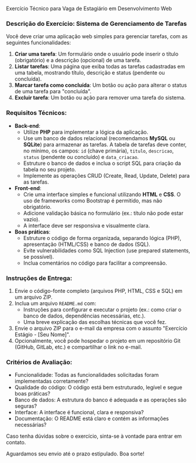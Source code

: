 Exercício Técnico para Vaga de Estagiário em Desenvolvimento Web   

### Descrição do Exercício: Sistema de Gerenciamento de Tarefas  

Você deve criar uma aplicação web simples para gerenciar tarefas, com as seguintes funcionalidades:  

1. **Criar uma tarefa**: Um formulário onde o usuário pode inserir o título (obrigatório) e a descrição (opcional) de uma tarefa.  
2. **Listar tarefas**: Uma página que exiba todas as tarefas cadastradas em uma tabela, mostrando título, descrição e status (pendente ou concluída).  
3. **Marcar tarefa como concluída**: Um botão ou ação para alterar o status de uma tarefa para "concluída".  
4. **Excluir tarefa**: Um botão ou ação para remover uma tarefa do sistema.  

### Requisitos Técnicos:  
- **Back-end**:  
  - Utilize **PHP** para implementar a lógica da aplicação.  
  - Use um banco de dados relacional (recomendamos **MySQL** ou **SQLite**) para armazenar as tarefas. A tabela de tarefas deve conter, no mínimo, os campos: `id` (chave primária), `titulo`, `descricao`, `status` (pendente ou concluído) e `data_criacao`.  
  - Estruture o banco de dados e inclua o script SQL para criação da tabela no seu projeto.  
  - Implemente as operações CRUD (Create, Read, Update, Delete) para as tarefas.  
- **Front-end**:  
  - Crie uma interface simples e funcional utilizando **HTML** e **CSS**. O uso de frameworks como Bootstrap é permitido, mas não obrigatório.  
  - Adicione validação básica no formulário (ex.: título não pode estar vazio).  
  - A interface deve ser responsiva e visualmente clara.  
- **Boas práticas**:  
  - Estruture o código de forma organizada, separando lógica (PHP), apresentação (HTML/CSS) e banco de dados (SQL).  
  - Evite vulnerabilidades como SQL Injection (use prepared statements, se possível).  
  - Inclua comentários no código para facilitar a compreensão.  

### Instruções de Entrega:  
1. Envie o código-fonte completo (arquivos PHP, HTML, CSS e SQL) em um arquivo ZIP.  
2. Inclua um arquivo `README.md` com:  
   - Instruções para configurar e executar o projeto (ex.: como criar o banco de dados, dependências necessárias, etc.).  
   - Uma breve explicação das escolhas técnicas que você fez.  
3. Envie o arquivo ZIP para o e-mail da empresa com o assunto "Exercício Estágio - [Seu Nome]".  
4. Opcionalmente, você pode hospedar o projeto em um repositório Git (GitHub, GitLab, etc.) e compartilhar o link no e-mail.  

### Critérios de Avaliação:  
- Funcionalidade: Todas as funcionalidades solicitadas foram implementadas corretamente?  
- Qualidade do código: O código está bem estruturado, legível e segue boas práticas?  
- Banco de dados: A estrutura do banco é adequada e as operações são seguras?  
- Interface: A interface é funcional, clara e responsiva?  
- Documentação: O README está claro e contém as informações necessárias?  

Caso tenha dúvidas sobre o exercício, sinta-se à vontade para entrar em contato.  

Aguardamos seu envio até o prazo estipulado. Boa sorte!  
